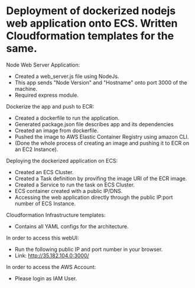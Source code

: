 # Deployment of dockerized nodejs web application onto ECS. Written Cloudformation templates for the same. 

Node Web Server Application:
- Created a web_server.js file using NodeJs.
- This app sends "Node Version" and "Hostname" onto port 3000 of the machine. 
- Required express module. 

Dockerize the app and push to ECR:
- Created a dockerfile to run the application. 
- Generated package.json file describes app and its dependencies
- Created an image from dockerfile.
- Pushed the image to AWS Elastic Container Registry using amazon CLI. 
- (Done the whole process of creating an image and pushing it to ECR on an EC2 Instance). 

Deploying the dockerized application on ECS:
- Created an ECS Cluster. 
- Created a Task definition by provifing the image URl of the ECR image. 
- Created a Service to run the task on ECS Cluster. 
- ECS container created with a public IP/DNS. 
- Accessing the web application directly through the public IP:port number of ECS Instance. 

Cloudformation Infrastructure templates:
- Contains all YAML configs for the architecture. 

In order to access this webUI:
- Run the following public IP and port number in your browser. 
- Link: http://35.182.104.0:3000/

In order to access the AWS Account:
- Please login as IAM User. 

